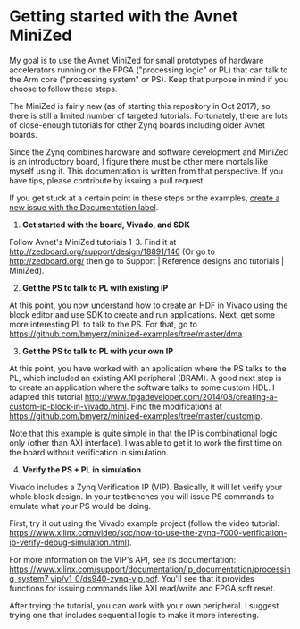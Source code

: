 # Getting started with the Avnet MiniZed

My goal is to use the Avnet MiniZed for small prototypes of hardware accelerators running on the FPGA ("processing logic" or PL) that can talk to the Arm core ("processing system" or PS). Keep that purpose in mind if you choose to follow these steps.

The MiniZed is fairly new (as of starting this repository in Oct 2017), so there is still a limited number of targeted tutorials. Fortunately, there are lots of close-enough tutorials for other Zynq boards including older Avnet boards. 

Since the Zynq combines hardware and software development and MiniZed is an introductory board, I figure there must be other mere mortals like myself using it. This documentation is written from that perspective. If you have tips, please contribute by issuing a pull request.

If you get stuck at a certain point in these steps or the examples, [create a new issue with the Documentation label](https://github.com/bmyerz/minized-examples/issues/new).

1. __Get started with the board, Vivado, and SDK__

Follow Avnet's MiniZed tutorials 1-3. Find it at http://zedboard.org/support/design/18891/146 (Or go to http://zedboard.org/ then go to Support | Reference designs and tutorials | MiniZed).

2. __Get the PS to talk to PL with existing IP__

At this point, you now understand how to create an HDF in Vivado using the block editor and use SDK to create and run applications. Next, get some more interesting PL to talk to the PS. For that, go to https://github.com/bmyerz/minized-examples/tree/master/dma.

3. __Get the PS to talk to PL with your own IP__

At this point, you have worked with an application where the PS talks to the PL, which included an existing AXI peripheral (BRAM). A good next step is to create an application where the software talks to some custom HDL. I adapted this tutorial http://www.fpgadeveloper.com/2014/08/creating-a-custom-ip-block-in-vivado.html. Find the modifications at https://github.com/bmyerz/minized-examples/tree/master/customip.

Note that this example is quite simple in that the IP is combinational logic only (other than AXI interface). I was able to get it to work the first time on the board without verification in simulation.

4. __Verify the PS + PL in simulation__

Vivado includes a Zynq Verification IP (VIP). Basically, it will let verify your whole block design. In your testbenches you will issue PS commands to emulate what your PS would be doing. 

First, try it out using the Vivado example project (follow the video tutorial:
https://www.xilinx.com/video/soc/how-to-use-the-zynq-7000-verification-ip-verify-debug-simulation.html).

For more information on the VIP's API, see its documentation: https://www.xilinx.com/support/documentation/ip_documentation/processing_system7_vip/v1_0/ds940-zynq-vip.pdf. You'll see that it provides functions for issuing commands like AXI read/write and FPGA soft reset.

After trying the tutorial, you can work with your own peripheral. I suggest trying one that includes sequential logic to make it more interesting.

